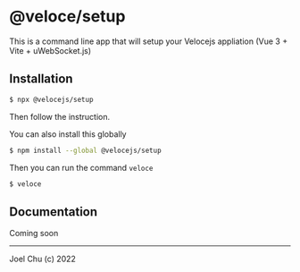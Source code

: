 # @veloce/setup

This is a command line app that will setup your Velocejs appliation (Vue 3 + Vite + uWebSocket.js)

## Installation

```sh
$ npx @velocejs/setup
```
Then follow the instruction.

You can also install this globally

```sh
$ npm install --global @velocejs/setup
```

Then you can run the command `veloce`

```sh
$ veloce
```

## Documentation

Coming soon

---

Joel Chu (c) 2022
